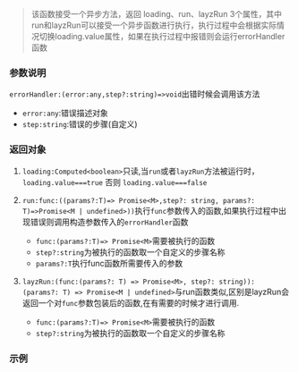 > 该函数接受一个异步方法，返回 loading、run、layzRun 3个属性，其中run和layzRun可以接受一个异步函数进行执行，执行过程中会根据实际情况切换loading.value属性，如果在执行过程中报错则会运行errorHandler函数

### 参数说明

``errorHandler:(error:any,step?:string)=>void``出错时候会调用该方法
  * ``error:any``:错误描述对象
  * ``step:string``:错误的步骤(自定义)

### 返回对象

1. `loading:Computed<boolean>`只读,当`run`或者`layzRun`方法被运行时，`loading.value===true` 否则 `loading.value===false`

2. ``run:func:((params?:T)=> Promise<M>,step?: string, params?: T)=>Promise<M | undefined>))``执行`func`参数传入的函数,如果执行过程中出现错误则调用构造参数传入的`errorHandler`函数
    * ``func:(params?:T)=> Promise<M>``需要被执行的函数
    * ``step?:string``为被执行的函数取一个自定义的步骤名称
    * ``params?:T``执行func函数所需要传入的参数

3. ``layzRun:(func:(params?: T) => Promise<M>, step?: string)): (params?: T) => Promise<M | undefined>``与run函数类似,区别是layzRun会返回一个对`func`参数包装后的函数,在有需要的时候才进行调用.
    * ``func:(params?:T)=> Promise<M>``需要被执行的函数
    * ``step?:string``为被执行的函数取一个自定义的步骤名称

### 示例